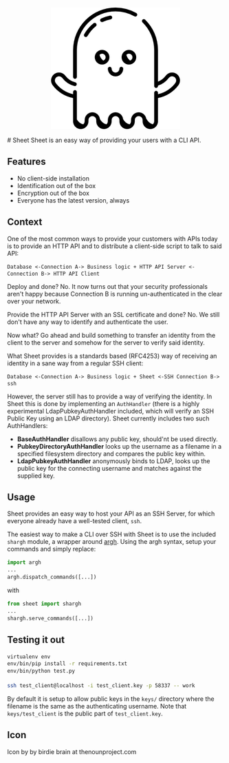<p align="center">
  <img src="https://raw.githubusercontent.com/jagheterfredrik/sheet/master/sheet.png" alt="Sheet logo"/>
</p>
# Sheet
Sheet is an easy way of providing your users with a CLI API.

## Features
 - No client-side installation
 - Identification out of the box
 - Encryption out of the box
 - Everyone has the latest version, always

## Context
One of the most common ways to provide your customers with APIs today is to provide an HTTP API and to distribute a client-side script to talk to said API:
```
Database <-Connection A-> Business logic + HTTP API Server <-Connection B-> HTTP API Client
```

Deploy and done? No. It now turns out that your security professionals aren't happy because Connection B is running un-authenticated in the clear over your network.

Provide the HTTP API Server with an SSL certificate and done? No. We still don't have any way to identify and authenticate the user.

Now what? Go ahead and build something to transfer an identity from the client to the server and somehow for the server to verify said identity.

What Sheet provides is a standards based (RFC4253) way of receiving an identity in a sane way from a regular SSH client:
```
Database <-Connection A-> Business logic + Sheet <-SSH Connection B-> ssh
```

However, the server still has to provide a way of verifying the identity. In Sheet this is done by implementing an `AuthHandler` (there is a highly experimental LdapPubkeyAuthHandler included, which will verify an SSH Public Key using an LDAP directory). Sheet currently includes two such AuthHandlers:
 - **BaseAuthHandler** disallows any public key, should'nt be used directly.
 - **PubkeyDirectoryAuthHandler** looks up the username as a filename in a specified filesystem directory and compares the public key within.
 - **LdapPubkeyAuthHandler** anonymously binds to LDAP, looks up the public key for the connecting username and matches against the supplied key.

## Usage
Sheet provides an easy way to host your API as an SSH Server, for which everyone already have a well-tested client, `ssh`.

The easiest way to make a CLI over SSH with Sheet is to use the included `shargh` module, a wrapper around [argh](https://github.com/neithere/argh/). Using the argh syntax, setup your commands and simply replace:
```python
import argh
...
argh.dispatch_commands([...])
```
with
```python
from sheet import shargh
...
shargh.serve_commands([...])
```

## Testing it out
```bash
virtualenv env
env/bin/pip install -r requirements.txt
env/bin/python test.py

ssh test_client@localhost -i test_client.key -p 58337 -- work
```

By default it is setup to allow public keys in the `keys/` directory where the filename is the same as the authenticating username. Note that `keys/test_client` is the public part of `test_client.key`.

## Icon
Icon by by birdie brain at thenounproject.com
